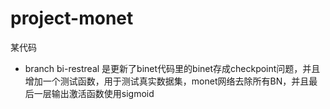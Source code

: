# project-monet
某代码
- branch bi-restreal 是更新了binet代码里的binet存成checkpoint问题，并且增加一个测试函数，用于测试真实数据集，monet网络去除所有BN，并且最后一层输出激活函数使用sigmoid
